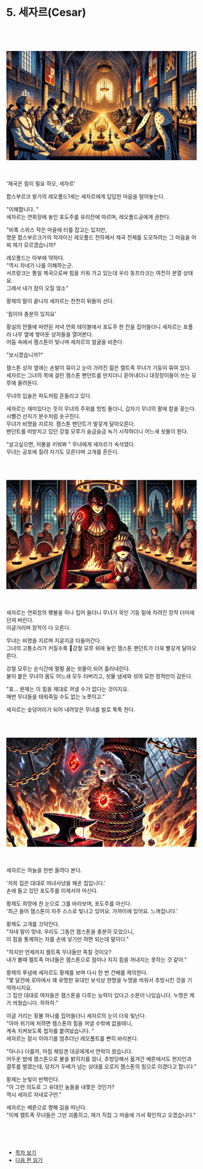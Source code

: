 # 5. 세자르(Cesar) <br>
<br><br><br>

![alt text](./images/ch-1-02-cesar_reofold_party.webp)
<br><br><br>

'제국은 힘이 필요 하오, 세자르'<br>

합스부르크 왕가의 레오폴드1세는 세자르에게 답답한 마음을 털어놓는다. <br>

"이해합니다. "<br>
세자르는 연회장에 놓인 포도주를 유리잔에 따르며, 레오폴드공에게 권한다. <br>

"비록 스위스 작은 마을에 터를 잡고는 있지만, <br>
명문 합스부르크가의 적자이신 레오폴드 전하께서 제국 전체를 도모하려는 그 마음을 어찌 제가 모르겠습니까? <br>

레오폴드는 아부에 약하다. <br>
"역시 자네가 나를 이해하는군. <br>
서프랑크는 통일 제국으로써 힘을 키워 가고 있는데 우리 동프라크는 여전히 분열 상태요. <br>
그래서 내가 잠이 오질 않소"<br>

황제의 말이 끝나자 세자르는 천천히 뒤돌아 선다. <br>

'힘이야 충분히 있지요'<br>

황실의 안뜰에 마련된 저녁 연회 테이블에서 포도주 한 잔을 집어들더니 세자르는 포플러 나무 옆에 쌓아둔 상자들을 열어본다. <br>
어둠 속에서 젬스톤이 빛나며 세자르의 얼굴을 비춘다.<br>

"보시겠습니까?"<br>

잼스톤 상자 옆에는 손발이 묶이고 눈이 가려진 젊은 캘트족 무녀가 기둥이 묶여 있다. <br>
세자르는 그녀의 목에 걸린 젬스톤 팬던트를 만지더니 뜯어내더니 대장장이들이 쓰는 모루에 올려둔다.<br>

무녀의 입술은 파도처럼 흔들리고 있다. <br>

세자르는 재미있다는 듯이 무녀의 주위를 빙빙 돌더니, 갑자기 무녀의 팔에 칼을 꽂는다. <br>
시뻘건 선지가 분수처럼 솟구친다.<br>
무녀가 비명을 지르자. 잼스톤 팬던트가 발갛게 달아오른다. <br>
팬던트를 떠받치고 있던 강철 모루가 슬금슬금 녹기 시작하더니 어느새 쇳물이 튄다.<br>

"살고싶으면, 저불을 키워봐 " 무녀에게 세자르가 속삭였다. <br>
무녀는 공포에 질려 자기도 모른다며 고개를 흔든다.<br>

<br><br><br>
![alt text](./images/ch-01-2-cesar-02.png)
<br><br><br>

세자르는 연회장의 횃불을 하나 집어 들더니 무녀가 묵인 기둥 밑에 차려진 장작 더미에 던져 버린다. <br>
이글거리며 장작이 다 오른다.<br>

무녀는 비명을 지르며 지글지글 타들어간다. <br>
그녀의 고통소리가 커질수록 강철 모루 위에 놓인 잼스톤 팬던트가 더욱 빨갛게 달아오른다. <br>

강철 모루는 순식간에 펄펄 끓는 쇳물이 되어 흘러내린다. <br>
불이 붙은 무녀의 몸도 어느새 모두 타버리고, 쇳물 냄새와 섞여 묘한 정적만이 감돈다.<br>

"휴... 문제는 이 힘을 제대로 꺼낼 수가 없다는 것이지요. <br>
매번 무녀들을 태워죽일 수도 없는 노릇이고."<br>

세자르는 숯덩어리가 되어 내려앚은 무녀를 발로 툭툭 찬다.<br>

<br><br><br>
![alt text](./images/ch-01-2-cesar-03.png)
<br><br><br>

세자르는 하늘을 한번 올려다 본다.<br>

'저희 집은 대대로 마녀사냥을 해온 집입니다.'<br>
손에 들고 있던 포도주를 이제서야 마신다.<br>

황제도 희망에 찬 눈으로 그를 바라보며, 포도주를 마신다. <br>
'최근 들어 잼스톤이 자주 스스로 빛나고 있어요. 가까이에 있어요. 느껴집니다.'<br>

황제도 고개를 끄덕인다. <br>
"자네 말이 맞네. 우리도 그동안 잼스톤을 충분히 모았으니, <br>
이 힘을 통제하는 자를 손에 넣기만 하면 되는데 말이다."<br>

"하지만 언제까지 켈트족 무녀들만 족칠 것이오? <br>
내가 볼때 켈트족 마녀들은 잼스톤으로 점이나 치지 힘을 꺼내지는 못하는 것 같아." <br>

황제의 푸념에 세자르도 황제를 보며 다시 한 번 건배를 제의한다. <br>
"몇 달전에 로마에서 꽤 유명한 유대인 보석상 한명을 누명을 씌워서 추방시킨 것을 기억하시지요. <br>
그 집안 대대로 여자들은 잼스톤을 다루는 능력이 있다고 소문이 나있습니다.
누명은 제가 씌웠습니다. 하하하."<br>

이글 거리는 횟불 하나를 집어들더니 세자르의 눈이 더욱 빛난다.<br>
"아마 위기에 처하면 젬스톤의 힘을 꺼낼 수밖에 없을테니, <br>
계속 지켜보도록 첩자를 붙여놨습니다. " <br>
세자르는 잠시 이야기를 멈추더닌 레오폴트를 빤히 바라본다. <br>

"아니나 다를까, 마침 체링겐 대공에게서 연락이 왔습니다. <br>
어두운 밤에 잼스톤으로 불을 밝히지를 않나, 
추방당해서 옮겨간 베른에서도 현지인과 결투를 벌였는데,
덩치가 두배가 넘는 상대를 오로지 젬스톤의 힘으로 이겼다고 합니다."<br>

황제는 눈빛이 반짝인다. <br>
"아 그런 의도로 그 유대인 놈들을 내쫓은 것인가? <br>
역시 세자르 자네로구만."<br>

세자르는 베른으로 향해 길을 떠난다. <br>
"이제 캘트족 무녀들은 그만 괴롭히고, 제가 직접 그 마을에 가서 확인하고 오겠습니다."<br>


<br><br><br>

* [목차 보기](content_kr.md) <br>
* [다음 편 읽기](1-02_(KR)cesar_2.md)
